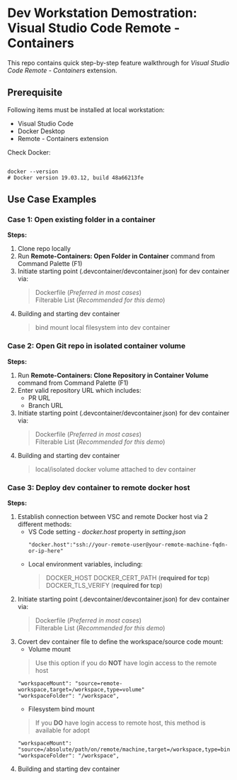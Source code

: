 # Dev Workstation Demostration: Visual Studio Code Remote - Containers

This repo contains quick step-by-step feature walkthrough for *Visual Studio Code Remote - Containers* extension.

## Prerequisite

Following items must be installed at local workstation:

- Visual Studio Code
- Docker Desktop
- Remote - Containers extension

Check Docker:
```

docker --version
# Docker version 19.03.12, build 48a66213fe
```

## Use Case Examples
### Case 1: Open existing folder in a container

**Steps:**
1. Clone repo locally
2. Run **Remote-Containers: Open Folder in Container** command from Command Palette (F1)
3. Initiate starting point (.devcontainer/devcontainer.json) for dev container via:
    > Dockerfile (*Preferred in most cases*)  
    > Filterable List (*Recommended for this demo*)
4. Building and starting dev container
    > bind mount local filesystem into dev container

### Case 2: Open Git repo in isolated container volume

**Steps:**
1. Run **Remote-Containers: Clone Repository in Container Volume** command from Command Palette (F1)
2. Enter valid repository URL which includes:
    - PR URL
    - Branch URL
3. Initiate starting point (.devcontainer/devcontainer.json) for dev container via:
    > Dockerfile (*Preferred in most cases*)  
    > Filterable List (*Recommended for this demo*)
4. Building and starting dev container
    > local/isolated docker volume attached to dev container

### Case 3: Deploy dev container to remote docker host

**Steps:**
1. Establish connection between VSC and remote Docker host via 2 different methods: 
    - VS Code setting - *docker.host* property in *setting.json*
        ```
        "docker.host":"ssh://your-remote-user@your-remote-machine-fqdn-or-ip-here"
        ```
    - Local environment variables, including:
        > DOCKER_HOST
        > DOCKER_CERT_PATH (**required for tcp**)
        > DOCKER_TLS_VERIFY (**required for tcp**)
2. Initiate starting point (.devcontainer/devcontainer.json) for dev container via:
    > Dockerfile (*Preferred in most cases*)  
    > Filterable List (*Recommended for this demo*)
3. Covert dev container file to define the workspace/source code mount:
    - Volume mount
    > Use this option if you do **NOT** have login access to the remote host
    ```
    "workspaceMount": "source=remote-workspace,target=/workspace,type=volume"
    "workspaceFolder": "/workspace",
    ```
    - Filesystem bind mount
    > If you **DO** have login access to remote host, this method is available for adopt
    ```
    "workspaceMount": "source=/absolute/path/on/remote/machine,target=/workspace,type=bind,consistency=cached"
    "workspaceFolder": "/workspace",
    ```
4. Building and starting dev container